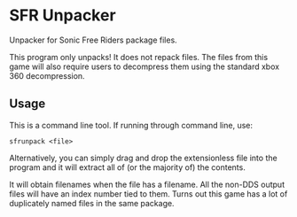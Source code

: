 # SFR Unpacker
Unpacker for Sonic Free Riders package files. 

This program only unpacks! It does not repack files. The files from this game will also require users to decompress them using the standard xbox 360 decompression.



## Usage
This is a command line tool. If running through command line, use:
```
sfrunpack <file>
```

Alternatively, you can simply drag and drop the extensionless file into the program and it will extract all of (or the majority of) the contents. 

It will obtain filenames when the file has a filename. All the non-DDS output files will have an index number tied to them. Turns out this game has a lot of duplicately named files in the same package.
